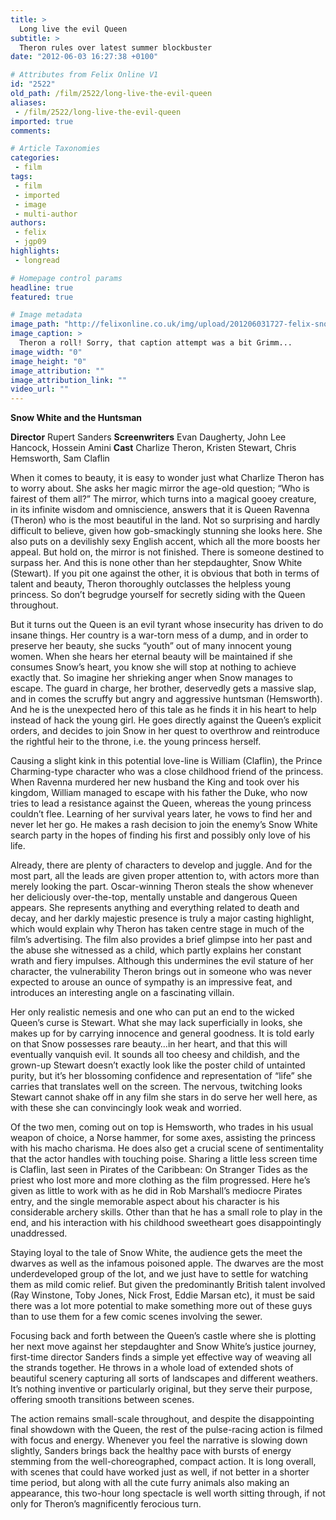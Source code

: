```yaml
---
title: >
  Long live the evil Queen
subtitle: >
  Theron rules over latest summer blockbuster
date: "2012-06-03 16:27:38 +0100"

# Attributes from Felix Online V1
id: "2522"
old_path: /film/2522/long-live-the-evil-queen
aliases:
 - /film/2522/long-live-the-evil-queen
imported: true
comments:

# Article Taxonomies
categories:
 - film
tags:
 - film
 - imported
 - image
 - multi-author
authors:
 - felix
 - jgp09
highlights:
 - longread

# Homepage control params
headline: true
featured: true

# Image metadata
image_path: "http://felixonline.co.uk/img/upload/201206031727-felix-snow-white-huntsman-movie-image-charlize-theron-5.jpg"
image_caption: >
  Theron a roll! Sorry, that caption attempt was a bit Grimm...
image_width: "0"
image_height: "0"
image_attribution: ""
image_attribution_link: ""
video_url: ""
---
```


__Snow White and the Huntsman__

__Director__ Rupert Sanders
__Screenwriters__ Evan Daugherty, John Lee Hancock, Hossein Amini
__Cast__ Charlize Theron, Kristen Stewart, Chris Hemsworth, Sam Claflin

When it comes to beauty, it is easy to wonder just what Charlize Theron has to worry about. She asks her magic mirror the age-old question; “Who is fairest of them all?” The mirror, which turns into a magical gooey creature, in its infinite wisdom and omniscience, answers that it is Queen Ravenna (Theron) who is the most beautiful in the land. Not so surprising and hardly difficult to believe, given how gob-smackingly stunning she looks here. She also puts on a devilishly sexy English accent, which all the more boosts her appeal. But hold on, the mirror is not finished. There is someone destined to surpass her. And this is none other than her stepdaughter, Snow White (Stewart). If you pit one against the other, it is obvious that both in terms of talent and beauty, Theron thoroughly outclasses the helpless young princess. So don’t begrudge yourself for secretly siding with the Queen throughout.

But it turns out the Queen is an evil tyrant whose insecurity has driven to do insane things. Her country is a war-torn mess of a dump, and in order to preserve her beauty, she sucks “youth” out of many innocent young women. When she hears her eternal beauty will be maintained if she consumes Snow’s heart, you know she will stop at nothing to achieve exactly that. So imagine her shrieking anger when Snow manages to escape. The guard in charge, her brother, deservedly gets a massive slap, and in comes the scruffy but angry and aggressive huntsman (Hemsworth). And he is the unexpected hero of this tale as he finds it in his heart to help instead of hack the young girl. He goes directly against the Queen’s explicit orders, and decides to join Snow in her quest to overthrow and reintroduce the rightful heir to the throne, i.e. the young princess herself.

Causing a slight kink in this potential love-line is William (Claflin), the Prince Charming-type character who was a close childhood friend of the princess. When Ravenna murdered her new husband the King and took over his kingdom, William managed to escape with his father the Duke, who now tries to lead a resistance against the Queen, whereas the young princess couldn’t flee. Learning of her survival years later, he vows to find her and never let her go. He makes a rash decision to join the enemy’s Snow White search party in the hopes of finding his first and possibly only love of his life.

Already, there are plenty of characters to develop and juggle. And for the most part, all the leads are given proper attention to, with actors more than merely looking the part. Oscar-winning Theron steals the show whenever her deliciously over-the-top, mentally unstable and dangerous Queen appears. She represents anything and everything related to death and decay, and her darkly majestic presence is truly a major casting highlight, which would explain why Theron has taken centre stage in much of the film’s advertising. The film also provides a brief glimpse into her past and the abuse she witnessed as a child, which partly explains her constant wrath and fiery impulses. Although this undermines the evil stature of her character, the vulnerability Theron brings out in someone who was never expected to arouse an ounce of sympathy is an impressive feat, and introduces an interesting angle on a fascinating villain.

Her only realistic nemesis and one who can put an end to the wicked Queen’s curse is Stewart. What she may lack superficially in looks, she makes up for by carrying innocence and general goodness. It is told early on that Snow possesses rare beauty…in her heart, and that this will eventually vanquish evil. It sounds all too cheesy and childish, and the grown-up Stewart doesn’t exactly look like the poster child of untainted purity, but it’s her blossoming confidence and representation of “life” she carries that translates well on the screen. The nervous, twitching looks Stewart cannot shake off in any film she stars in do serve her well here, as with these she can convincingly look weak and worried.

Of the two men, coming out on top is Hemsworth, who trades in his usual weapon of choice, a Norse hammer, for some axes, assisting the princess with his macho charisma. He does also get a crucial scene of sentimentality that the actor handles with touching poise. Sharing a little less screen time is Claflin, last seen in Pirates of the Caribbean: On Stranger Tides as the priest who lost more and more clothing as the film progressed. Here he’s given as little to work with as he did in Rob Marshall’s mediocre Pirates entry, and the single memorable aspect about his character is his considerable archery skills. Other than that he has a small role to play in the end, and his interaction with his childhood sweetheart goes disappointingly unaddressed.

Staying loyal to the tale of Snow White, the audience gets the meet the dwarves as well as the infamous poisoned apple. The dwarves are the most underdeveloped group of the lot, and we just have to settle for watching them as mild comic relief. But given the predominantly British talent involved (Ray Winstone, Toby Jones, Nick Frost, Eddie Marsan etc), it must be said there was a lot more potential to make something more out of these guys than to use them for a few comic scenes involving the sewer.

Focusing back and forth between the Queen’s castle where she is plotting her next move against her stepdaughter and Snow White’s justice journey, first-time director Sanders finds a simple yet effective way of weaving all the strands together. He throws in a whole load of extended shots of beautiful scenery capturing all sorts of landscapes and different weathers. It’s nothing inventive or particularly original, but they serve their purpose, offering smooth transitions between scenes.

The action remains small-scale throughout, and despite the disappointing final showdown with the Queen, the rest of the pulse-racing action is filmed with focus and energy. Whenever you feel the narrative is slowing down slightly, Sanders brings back the healthy pace with bursts of energy stemming from the well-choreographed, compact action. It is long overall, with scenes that could have worked just as well, if not better in a shorter time period, but along with all the cute furry animals also making an appearance, this two-hour long spectacle is well worth sitting through, if not only for Theron’s magnificently ferocious turn.
